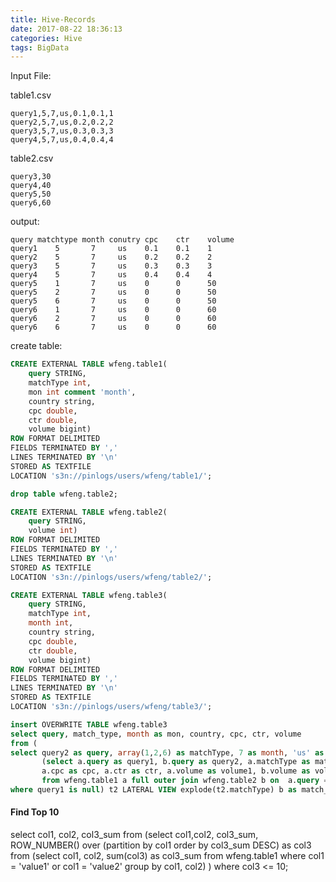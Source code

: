 ```yaml
---
title: Hive-Records
date: 2017-08-22 18:36:13
categories: Hive
tags: BigData
---
```

Input File:

table1.csv
```text
query1,5,7,us,0.1,0.1,1
query2,5,7,us,0.2,0.2,2
query3,5,7,us,0.3,0.3,3
query4,5,7,us,0.4,0.4,4
```
table2.csv
```text
query3,30
query4,40
query5,50
query6,60
```
output:
```text
query matchtype month conutry cpc    ctr    volume
query1    5       7     us    0.1    0.1    1
query2    5       7     us    0.2    0.2    2
query3    5       7     us    0.3    0.3    3
query4    5       7     us    0.4    0.4    4
query5    1       7     us    0      0      50
query5    2       7     us    0      0      50
query5    6       7     us    0      0      50
query6    1       7     us    0      0      60
query6    2       7     us    0      0      60
query6    6       7     us    0      0      60
```
<!-- more -->
create table:

```sql
CREATE EXTERNAL TABLE wfeng.table1(
    query STRING, 
    matchType int,
    mon int comment 'month',
    country string,
    cpc double,
    ctr double,
    volume bigint)
ROW FORMAT DELIMITED
FIELDS TERMINATED BY ','
LINES TERMINATED BY '\n'
STORED AS TEXTFILE
LOCATION 's3n://pinlogs/users/wfeng/table1/';

drop table wfeng.table2;

CREATE EXTERNAL TABLE wfeng.table2(
    query STRING, 
    volume int)
ROW FORMAT DELIMITED
FIELDS TERMINATED BY ','
LINES TERMINATED BY '\n'
STORED AS TEXTFILE
LOCATION 's3n://pinlogs/users/wfeng/table2/';

CREATE EXTERNAL TABLE wfeng.table3(
    query STRING, 
    matchType int,
    month int,
    country string,
    cpc double,
    ctr double,
    volume bigint)
ROW FORMAT DELIMITED
FIELDS TERMINATED BY ','
LINES TERMINATED BY '\n'
STORED AS TEXTFILE
LOCATION 's3n://pinlogs/users/wfeng/table3/';

insert OVERWRITE TABLE wfeng.table3
select query, match_type, month as mon, country, cpc, ctr, volume
from (
select query2 as query, array(1,2,6) as matchType, 7 as month, 'us' as country, 0.0 as cpc, 0.0 as ctr, volume2 as volume from
       (select a.query as query1, b.query as query2, a.matchType as match_type,  a.month as month, a.country as country,
       a.cpc as cpc, a.ctr as ctr, a.volume as volume1, b.volume as volume2
       from wfeng.table1 a full outer join wfeng.table2 b on  a.query = b.query) t 
where query1 is null) t2 LATERAL VIEW explode(t2.matchType) b as match_type;


```
#### Find Top 10
select col1, col2, col3_sum from 
(select col1,col2, col3_sum, ROW_NUMBER() over (partition by col1 order by col3_sum DESC) as col3 from 
(select col1, col2, sum(col3) as col3_sum
  from wfeng.table1
  where  col1 = 'value1' or col1 = 'value2' 
  group by col1, col2)
)
where col3 <= 10;

